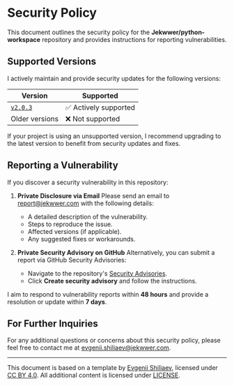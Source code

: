 # Security Policy

This document outlines the security policy for the **Jekwwer/python-workspace** repository and provides instructions for
reporting vulnerabilities.

## Supported Versions

I actively maintain and provide security updates for the following versions:

| Version            | Supported             |
| ------------------ | --------------------- |
| [`v2.0.3`][v2.0.3] | ✅ Actively supported |
| Older versions     | ❌ Not supported      |

If your project is using an unsupported version, I recommend upgrading to the latest version to benefit from security
updates and fixes.

## Reporting a Vulnerability

If you discover a security vulnerability in this repository:

1. **Private Disclosure via Email** Please send an email to [report@jekwwer.com][report@jekwwer.com] with the following
   details:
   - A detailed description of the vulnerability.
   - Steps to reproduce the issue.
   - Affected versions (if applicable).
   - Any suggested fixes or workarounds.

2. **Private Security Advisory on GitHub** Alternatively, you can submit a report via GitHub Security Advisories:
   - Navigate to the repository's [Security Advisories][security-advisories].
   - Click **Create security advisory** and follow the instructions.

I aim to respond to vulnerability reports within **48 hours** and provide a resolution or update within **7 days**.

## For Further Inquiries

For any additional questions or concerns about this security policy, please feel free to contact me at
[evgenii.shiliaev@jekwwer.com][evgenii.shiliaev@jekwwer.com].

---

This document is based on a template by [Evgenii Shiliaev][evgenii-shiliaev-github], licensed under [CC BY
4.0][jekwwer-markdown-docs-kit-license]. All additional content is licensed under [LICENSE][LICENSE].

[LICENSE]: LICENSE
[evgenii-shiliaev-github]: https://github.com/Jekwwer
[evgenii.shiliaev@jekwwer.com]: mailto:evgenii.shiliaev@jekwwer.com
[jekwwer-markdown-docs-kit-license]: https://github.com/Jekwwer/markdown-docs-kit/blob/main/LICENSE
[report@jekwwer.com]: mailto:report@jekwwer.com
[security-advisories]: https://github.com/Jekwwer/python-workspace/security/advisories
[v2.0.3]: https://github.com/Jekwwer/python-workspace/tree/v2.0.3
